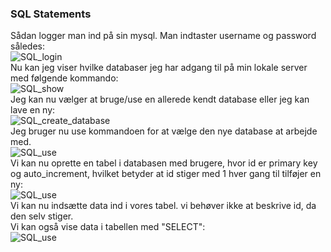 ### **SQL Statements** </br>
Sådan logger man ind på sin mysql. Man indtaster username og password således: </br>
![SQL_login](https://user-images.githubusercontent.com/54975711/68071855-3433e180-fd7f-11e9-9296-a9cb3e897ea5.png)</br>
Nu kan jeg viser hvilke databaser jeg har adgang til på min lokale server med følgende kommando: </br>
![SQL_show](https://user-images.githubusercontent.com/54975711/68071905-cf2cbb80-fd7f-11e9-8655-7b680e4dcae3.png)</br>
Jeg kan nu vælger at bruge/use en allerede kendt database eller jeg kan lave en ny: </br>
![SQL_create_database](https://user-images.githubusercontent.com/54975711/68071953-4c583080-fd80-11e9-8dc6-9389d2b8e6cc.png)</br>
Jeg bruger nu use kommandoen for at vælge den nye database at arbejde med. </br>
![SQL_use](https://user-images.githubusercontent.com/54975711/68071978-a2c56f00-fd80-11e9-91df-f027f6ca7559.png)</br>
Vi kan nu oprette en tabel i databasen med brugere, hvor id er primary key og auto_increment, hvilket betyder at id stiger med 1 hver gang til tilføjer en ny: </br>
![SQL_use](https://user-images.githubusercontent.com/54975711/68072093-2469cc80-fd82-11e9-9cfb-0567264a5613.png)</br>
Vi kan nu indsætte data ind i vores tabel. vi behøver ikke at beskrive id, da den selv stiger. </br>
Vi kan også vise data i tabellen med "SELECT": </br>
![SQL_use](https://user-images.githubusercontent.com/54975711/68072243-d9e94f80-fd83-11e9-991d-fe9a90ca6ab3.png)</br>

